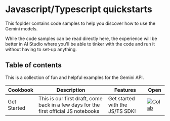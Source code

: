 # Javascript/Typescript quickstarts

This foplder contains code samples to help you discover how to use the Gemini models.

While the code samples can be read directly here, the experience will be better in AI Studio where you'll be able to tinker with the code and run it without having to set-up anything.

## Table of contents

This is a collection of fun and helpful examples for the Gemini API.

| Cookbook | Description | Features | Open |
| -------- | ----------- | -------- | ---- |
| Get Started | This is our first draft, come back in a few days for the first official JS notebooks | Get started with the JS/TS SDK! | [![Colab](https://storage.googleapis.com/generativeai-downloads/images/Open_in_AIStudio.svg)](https://aistudio.google.com/app/prompts?state=%7B%22ids%22:%5B%221RPwJa-TqASplcgvGTTSIckQ6MWM_IYhg%22%5D,%22action%22:%22open%22,%22userId%22:%22108886437999779306059%22,%22resourceKeys%22:%7B%7D%7D&usp=sharing) |

